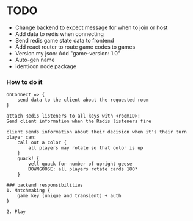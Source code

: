 # TODO

- Change backend to expect message for when to join or host
- Add data to redis when connecting
- Send redis game state data to frontend
- Add react router to route game codes to games
- Version my json: Add "game-version: 1.0"
- Auto-gen name
- identicon node package

### How to do it
```
onConnect => {
    send data to the client about the requested room
}

attach Redis listeners to all keys with <roomID>:
Send client information when the Redis listeners fire

client sends information about their decision when it's their turn
player can:
    call out a color {
        all players may rotate so that color is up
    }
    quack! {
        yell quack for number of upright geese
        DOWNGOOSE: all players rotate cards 180*
    }
```

```
### backend responsibilities
1. Matchmaking {
    game key (unique and transient) + auth
}

2. Play
```